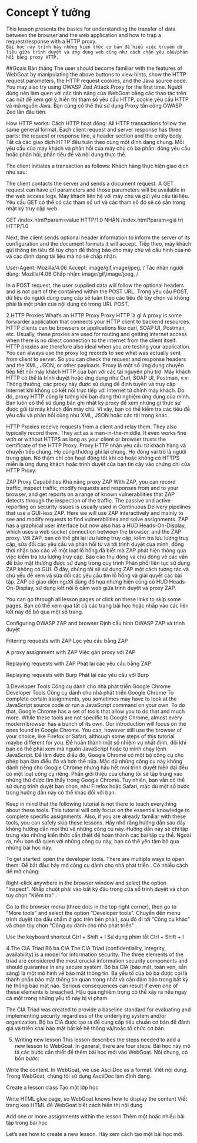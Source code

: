 # Concept  Ý tưởng  
This lesson presents the basics for understanding the transfer of data between the browser and the web application and how to trap a request/response with a HTTP proxy.  
`Bài học này trình bày những kiến ​​thức cơ bản để hiểu việc truyền dữ liệu giữa trình duyệt và ứng dụng web cũng như cách chặn yêu cầu/phản hồi bằng proxy HTTP.`  

##Goals  Bàn thắng
The user should become familiar with the features of WebGoat by manipulating the above buttons to view hints, show the HTTP request parameters, the HTTP request cookies, and the Java source code. You may also try using OWASP Zed Attack Proxy for the first time.
Người dùng nên làm quen với các tính năng của WebGoat bằng các thao tác trên các nút để xem gợi ý, hiển thị tham số yêu cầu HTTP, cookie yêu cầu HTTP và mã nguồn Java. Bạn cũng có thể thử sử dụng Proxy tấn công OWASP Zed lần đầu tiên.

How HTTP works:  Cách HTTP hoạt động:
All HTTP transactions follow the same general format. Each client request and server response has three parts: the request or response line, a header section and the entity body.
Tất cả các giao dịch HTTP đều tuân theo cùng một định dạng chung. Mỗi yêu cầu của máy khách và phản hồi của máy chủ có ba phần: dòng yêu cầu hoặc phản hồi, phần tiêu đề và nội dung thực thể.

The client initiates a transaction as follows:
Khách hàng thực hiện giao dịch như sau:

The client contacts the server and sends a document request. A GET request can have url parameters and those parameters will be available in the web access logs.
Máy khách liên hệ với máy chủ và gửi yêu cầu tài liệu. Yêu cầu GET có thể có các tham số url và các tham số đó sẽ có sẵn trong nhật ký truy cập web.

GET /index.html?param=value HTTP/1.0
NHẬN /index.html?param=giá trị HTTP/1.0

Next, the client sends optional header information to inform the server of its configuration and the document formats it will accept.
Tiếp theo, máy khách gửi thông tin tiêu đề tùy chọn để thông báo cho máy chủ về cấu hình của nó và các định dạng tài liệu mà nó sẽ chấp nhận.

User-Agent: Mozilla/4.06 Accept: image/gif,image/jpeg, /
Tác nhân người dùng: Mozilla/4.06 Chấp nhận: image/gif,image/jpeg, /

In a POST request, the user supplied data will follow the optional headers and is not part of the contained within the POST URL.
Trong yêu cầu POST, dữ liệu do người dùng cung cấp sẽ tuân theo các tiêu đề tùy chọn và không phải là một phần của nội dung có trong URL POST.

2.HTTP Proxies
What’s an HTTP Proxy  Proxy HTTP là gì
A proxy is some forwarder application that connects your HTTP client to backend resources. HTTP clients can be browsers or applications like curl, SOAP UI, Postman, etc. Usually, these proxies are used for routing and getting internet access when there is no direct connection to the internet from the client itself. HTTP proxies are therefore also ideal when you are testing your application. You can always use the proxy log records to see what was actually sent from client to server. So you can check the request and response headers and the XML, JSON, or other payloads.
Proxy là một số ứng dụng chuyển tiếp kết nối máy khách HTTP của bạn với các tài nguyên phụ trợ. Máy khách HTTP có thể là trình duyệt hoặc ứng dụng như Curl, SOAP UI, Postman, v.v. Thông thường, các proxy này được sử dụng để định tuyến và truy cập Internet khi không có kết nối trực tiếp với Internet từ chính máy khách. Do đó, proxy HTTP cũng lý tưởng khi bạn đang thử nghiệm ứng dụng của mình. Bạn luôn có thể sử dụng bản ghi nhật ký proxy để xem những gì thực sự được gửi từ máy khách đến máy chủ. Vì vậy, bạn có thể kiểm tra các tiêu đề yêu cầu và phản hồi cũng như XML, JSON hoặc các tải trọng khác.

HTTP Proxies receive requests from a client and relay them. They also typically record them. They act as a man-in-the-middle. It even works fine with or without HTTPS as long as your client or browser trusts the certificate of the HTTP Proxy.
Proxy HTTP nhận yêu cầu từ khách hàng và chuyển tiếp chúng. Họ cũng thường ghi lại chúng. Họ đóng vai trò là người trung gian. Nó thậm chí còn hoạt động tốt khi có hoặc không có HTTPS miễn là ứng dụng khách hoặc trình duyệt của bạn tin cậy vào chứng chỉ của HTTP Proxy.

 

ZAP Proxy Capabilities  Khả năng proxy ZAP
With ZAP, you can record traffic, inspect traffic, modify requests and responses from and to your browser, and get reports on a range of known vulnerabilities that ZAP detects through the inspection of the traffic. The passive and active reporting on security issues is usually used in Continuous Delivery pipelines that use a GUI-less ZAP. Here we will use ZAP interactively and mainly to see and modify requests to find vulnerabilities and solve assignments. ZAP has a graphical user interface but now also has a HUD Heads-On-Display, which uses a web socket connection between the browser, and the ZAP proxy.
Với ZAP, bạn có thể ghi lại lưu lượng truy cập, kiểm tra lưu lượng truy cập, sửa đổi các yêu cầu và phản hồi từ và tới trình duyệt của mình, đồng thời nhận báo cáo về một loạt lỗ hổng đã biết mà ZAP phát hiện thông qua việc kiểm tra lưu lượng truy cập. Báo cáo thụ động và chủ động về các vấn đề bảo mật thường được sử dụng trong quy trình Phân phối liên tục sử dụng ZAP không có GUI. Ở đây, chúng tôi sẽ sử dụng ZAP một cách tương tác và chủ yếu để xem và sửa đổi các yêu cầu tìm lỗ hổng và giải quyết các bài tập. ZAP có giao diện người dùng đồ họa nhưng hiện cũng có HUD Heads-On-Display, sử dụng kết nối ổ cắm web giữa trình duyệt và proxy ZAP.

You can go through all lesson pages or click on these links to skip some pages.
Bạn có thể xem qua tất cả các trang bài học hoặc nhấp vào các liên kết này để bỏ qua một số trang.

Configuring OWASP ZAP and browser
Định cấu hình OWASP ZAP và trình duyệt

Filtering requests with ZAP
Lọc yêu cầu bằng ZAP

A proxy assignment with ZAP
Việc gán proxy với ZAP

Replaying requests with ZAP
Phát lại các yêu cầu bằng ZAP

Replaying requests with Burp
Phát lại các yêu cầu với Burp

3.Developer Tools  Công cụ dành cho nhà phát triển
Google Chrome Developer Tools
Công cụ dành cho nhà phát triển Google Chrome
To complete certain assignments, you sometimes may have to look at the JavaScript source code or run a JavaScript command on your own. To do that, Google Chrome has a set of tools that allow you to do that and much more. While these tools are not specific to Google Chrome, almost every modern browser has a bunch of its own. Our introduction will focus on the ones found in Google Chrome. You can, however still use the browser of your choice, like Firefox or Safari, although some steps of this tutorial maybe different for you.
Để hoàn thành một số nhiệm vụ nhất định, đôi khi bạn có thể phải xem mã nguồn JavaScript hoặc tự mình chạy lệnh JavaScript. Để làm được điều đó, Google Chrome có một bộ công cụ cho phép bạn làm điều đó và hơn thế nữa. Mặc dù những công cụ này không dành riêng cho Google Chrome nhưng hầu hết mọi trình duyệt hiện đại đều có một loạt công cụ riêng. Phần giới thiệu của chúng tôi sẽ tập trung vào những thứ được tìm thấy trong Google Chrome. Tuy nhiên, bạn vẫn có thể sử dụng trình duyệt bạn chọn, như Firefox hoặc Safari, mặc dù một số bước trong hướng dẫn này có thể khác đối với bạn.

Keep in mind that the following tutorial is not there to teach everything about these tools. This tutorial will only focus on the essential knowledge to complete specific assignments. Also, if you are already familiar with these tools, you can safely skip these lessons.
Hãy nhớ rằng hướng dẫn sau đây không hướng dẫn mọi thứ về những công cụ này. Hướng dẫn này sẽ chỉ tập trung vào những kiến ​​thức cần thiết để hoàn thành các bài tập cụ thể. Ngoài ra, nếu bạn đã quen với những công cụ này, bạn có thể yên tâm bỏ qua những bài học này.

To get started: open the developer tools. There are multiple ways to open them:
Để bắt đầu: hãy mở công cụ dành cho nhà phát triển . Có nhiều cách để mở chúng:

Right-click anywhere in the browser window and select the option "Inspect".
Nhấp chuột phải vào bất kỳ đâu trong cửa sổ trình duyệt và chọn tùy chọn "Kiểm tra" .

Go to the browser menu (three dots in the top right corner), then go to "More tools" and select the option "Developer tools".
Chuyển đến menu trình duyệt (ba dấu chấm ở góc trên bên phải), sau đó đi tới "Công cụ khác" và chọn tùy chọn "Công cụ dành cho nhà phát triển" .

Use the keyboard shortcut Ctrl + Shift + I
Sử dụng phím tắt Ctrl + Shift + I

4.The CIA Triad  Bộ ba CIA
The CIA Triad (confidentiality, integrity, availability) is a model for information security. The three elements of the triad are considered the most crucial information security components and should guarantee in any secure system.
Bộ ba CIA (bảo mật, toàn vẹn, sẵn sàng) là một mô hình về bảo mật thông tin. Ba yếu tố của bộ ba được coi là thành phần bảo mật thông tin quan trọng nhất và cần đảm bảo trong bất kỳ hệ thống bảo mật nào.
Serious consequences can result if even one of these elements is breached.
Hậu quả nghiêm trọng có thể xảy ra nếu ngay cả một trong những yếu tố này bị vi phạm.

The CIA Triad was created to provide a baseline standard for evaluating and implementing security regardless of the underlying system and/or organization.
Bộ ba CIA được tạo ra để cung cấp tiêu chuẩn cơ bản để đánh giá và triển khai bảo mật bất kể hệ thống và/hoặc tổ chức cơ bản.

5. Writing new lesson
This lesson describes the steps needed to add a new lesson to WebGoat. In general, there are four steps:
Bài học này mô tả các bước cần thiết để thêm bài học mới vào WebGoat. Nói chung, có bốn bước:

Write the content. In WebGoat, we use AsciiDoc as a format.
Viết nội dung. Trong WebGoat, chúng tôi sử dụng AsciiDoc làm định dạng.

Create a lesson class  Tạo một lớp học

Write HTML glue page, so WebGoat knows how to display the content
Viết trang keo HTML để WebGoat biết cách hiển thị nội dung

Add one or more assignments within the lesson
Thêm một hoặc nhiều bài tập trong bài học

Let’s see how to create a new lesson.
Hãy xem cách tạo một bài học mới.


